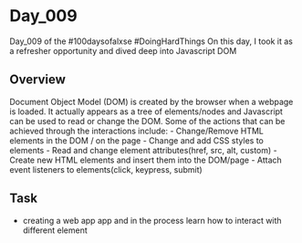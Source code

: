 # Day_009

Day_009 of the #100daysofalxse #DoingHardThings
On this day, I took it as a refresher opportunity and dived deep into Javascript DOM

## Overview
Document Object Model (DOM) is created by the browser when a webpage is loaded. It actually appears as a tree of elements/nodes and Javascript can be used to read or change the DOM. Some of the actions that can be achieved through the interactions include:
	- Change/Remove HTML elements in the DOM / on the page
	- Change and add CSS styles to elements
	- Read and change element attributes(href, src, alt, custom)
	- Create new HTML elements and insert them into the DOM/page
	- Attach event listeners to elements(click, keypress, submit)



## Task
- creating a web app app and in the process learn how to interact with different element
